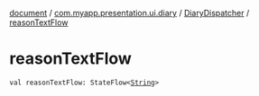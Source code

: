 [document](../../index.md) / [com.myapp.presentation.ui.diary](../index.md) / [DiaryDispatcher](index.md) / [reasonTextFlow](./reason-text-flow.md)

# reasonTextFlow

`val reasonTextFlow: StateFlow<`[`String`](https://kotlinlang.org/api/latest/jvm/stdlib/kotlin/-string/index.html)`>`